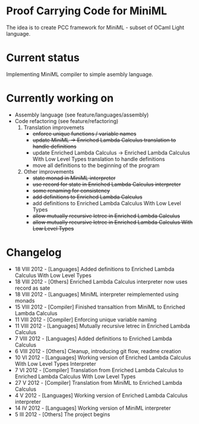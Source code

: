 Proof Carrying Code for MiniML
==============================
The idea is to create PCC framework for MiniML - subset of OCaml Light language.

Current status
==============
Implementing MiniML compiler to simple asembly language.

Currently working on
====================
* Assembly language (see feature/languages/assembly)
* Code refactoring  (see feature/refactoring)
    1. Translation improvemets
        * ~~enforce unique functions / variable names~~
        * ~~update MiniML -> Enriched Lambda Calculus translation to handle definitions~~
        * update Enriched Lambda Calculus -> Enriched Lambda Calculus With Low Level Types translation to handle definitions
        * move all definitions to the beginning of the program
    2. Other improvements
        * ~~state monad in MiniML interpreter~~
        * ~~use record for state in Enriched Lambda Calculus interpreter~~
        * ~~some renaming for consistency~~
        * ~~add definitions to Enriched Lambda Calculus~~
        * add definitions to Enriched Lambda Calculus With Low Level Types
        * ~~allow mutually recursive letrec in Enriched Lambda Calculus~~
        * ~~allow mutually recursive letrec in Enriched Lambda Calculus With Low Level Types~~

Changelog
=========
* 18 VIII 2012 - [Languages] Added definitions to Enriched Lambda Calculus With Low Level Types
* 18 VIII 2012 - [Others]    Enriched Lambda Calculus interpreter now uses record as sate
* 18 VIII 2012 - [Languages] MiniML interpreter reimplemented using monads
* 15 VIII 2012 - [Compiler]  Finished transaltion from MiniML to Enriched Lambda Calculus
* 11 VIII 2012 - [Compiler]  Enforcing unique variable naming
* 11 VIII 2012 - [Languages] Mutually recursive letrec in Enriched Lambda Calculus
*  7 VIII 2012 - [Languages] Added definitions to Enriched Lambda Calculus
*  6 VIII 2012 - [Others]    Cleanup, introducing git flow, readme creation
* 10   VI 2012 - [Languages] Working version of Enriched Lambda Calculus With Low Level Types Interpreter
*  7   VI 2012 - [Compiler]  Translation from Enriched Lambda Calculus to Enriched Lambda Calculus With Low Level Types
* 27    V 2012 - [Compiler]  Translation from MiniML to Enriched Lambda Calculus
*  4    V 2012 - [Languages] Working version of Enriched Lambda Calculus interpreter
* 14   IV 2012 - [Languages] Working version of MiniML interpreter
*  5  III 2012 - [Others]    The project begins
